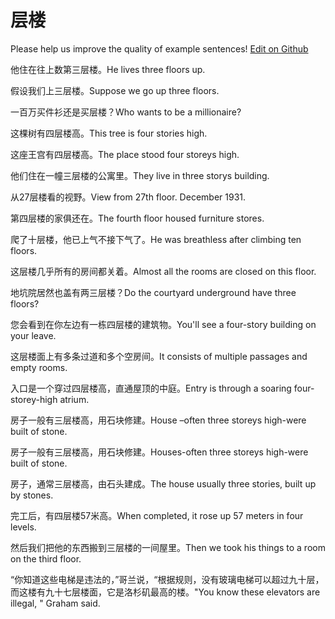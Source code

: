 # 层楼

Please help us improve the quality of example sentences! [Edit on Github](https://github.com/jiyushe/jiyu-example-sentence-source/blob/main/chinese/cenglou.md)

<p><span class="chinese">他住在往上数第三层楼。</span><span class="english">He lives three floors up.</span></p>

<p><span class="chinese">假设我们上三层楼。</span><span class="english">Suppose we go up three floors.</span></p>

<p><span class="chinese">一百万买件衫还是买层楼？</span><span class="english">Who wants to be a millionaire?</span></p>

<p><span class="chinese">这棵树有四层楼高。</span><span class="english">This tree is four stories high.</span></p>

<p><span class="chinese">这座王宫有四层楼高。</span><span class="english">The place stood four storeys high.</span></p>

<p><span class="chinese">他们住在一幢三层楼的公寓里。</span><span class="english">They live in three storys building.</span></p>

<p><span class="chinese">从27层楼看的视野。</span><span class="english">View from 27th floor. December 1931.</span></p>

<p><span class="chinese">第四层楼的家俱还在。</span><span class="english">The fourth floor housed furniture stores.</span></p>

<p><span class="chinese">爬了十层楼，他已上气不接下气了。</span><span class="english">He was breathless after climbing ten floors.</span></p>

<p><span class="chinese">这层楼几乎所有的房间都关着。</span><span class="english">Almost all the rooms are closed on this floor.</span></p>

<p><span class="chinese">地坑院居然也盖有两三层楼？</span><span class="english">Do the courtyard underground have three floors?</span></p>

<p><span class="chinese">您会看到在你左边有一栋四层楼的建筑物。</span><span class="english">You'll see a four-story building on your leave.</span></p>

<p><span class="chinese">这层楼面上有多条过道和多个空房间。</span><span class="english">It consists of multiple passages and empty rooms.</span></p>

<p><span class="chinese">入口是一个穿过四层楼高，直通屋顶的中庭。</span><span class="english">Entry is through a soaring four-storey-high atrium.</span></p>

<p><span class="chinese">房子一般有三层楼高，用石块修建。</span><span class="english">House –often three storeys high-were built of stone.</span></p>

<p><span class="chinese">房子一般有三层楼高，用石块修建。</span><span class="english">Houses-often three storeys high-were built of stone.</span></p>

<p><span class="chinese">房子，通常三层楼高，由石头建成。</span><span class="english">The house usually three stories, built up by stones.</span></p>

<p><span class="chinese">完工后，有四层楼57米高。</span><span class="english">When completed, it rose up 57 meters in four levels.</span></p>

<p><span class="chinese">然后我们把他的东西搬到三层楼的一间屋里。</span><span class="english">Then we took his things to a room on the third floor.</span></p>

<p><span class="chinese">“你知道这些电梯是违法的，”哥兰说，“根据规则，没有玻璃电梯可以超过九十层，而这楼有九十七层楼面，它是洛杉矶最高的楼。</span><span class="english">"You know these elevators are illegal, " Graham said.</span></p>


